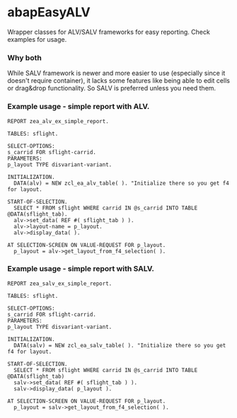 # abapEasyALV
Wrapper classes for ALV/SALV frameworks for easy reporting. Check examples for usage.

### Why both
While SALV framework is newer and more easier to use (especially since it doesn't require container), it lacks some features like being able to edit cells or drag&drop functionality. So SALV is preferred unless you need them.

### Example usage - simple report with ALV. 
```abap
REPORT zea_alv_ex_simple_report.

TABLES: sflight.

SELECT-OPTIONS:
s_carrid FOR sflight-carrid.
PARAMETERS:
p_layout TYPE disvariant-variant.

INITIALIZATION.
  DATA(alv) = NEW zcl_ea_alv_table( ). "Initialize there so you get f4 for layout.

START-OF-SELECTION.
  SELECT * FROM sflight WHERE carrid IN @s_carrid INTO TABLE @DATA(sflight_tab).
  alv->set_data( REF #( sflight_tab ) ).
  alv->layout-name = p_layout.
  alv->display_data( ).

AT SELECTION-SCREEN ON VALUE-REQUEST FOR p_layout.
  p_layout = alv->get_layout_from_f4_selection( ).
```

### Example usage - simple report with SALV. 
```abap
REPORT zea_salv_ex_simple_report.

TABLES: sflight.

SELECT-OPTIONS:
s_carrid FOR sflight-carrid.
PARAMETERS:
p_layout TYPE disvariant-variant.

INITIALIZATION.
  DATA(salv) = NEW zcl_ea_salv_table( ). "Initialize there so you get f4 for layout.

START-OF-SELECTION.
  SELECT * FROM sflight WHERE carrid IN @s_carrid INTO TABLE @DATA(sflight_tab)
  salv->set_data( REF #( sflight_tab ) ).
  salv->display_data( p_layout ).

AT SELECTION-SCREEN ON VALUE-REQUEST FOR p_layout.
  p_layout = salv->get_layout_from_f4_selection( ).
```
